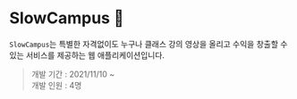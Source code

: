 # SlowCampus 🐢 

`SlowCampus`는 특별한 자격없이도 누구나 클래스 강의 영상을 올리고 수익을 창출할 수 있는 서비스를 제공하는 웹 애플리케이션입니다.

> 개발 기간 : 2021/11/10 ~  <br />
> 개발 인원 : 4명
